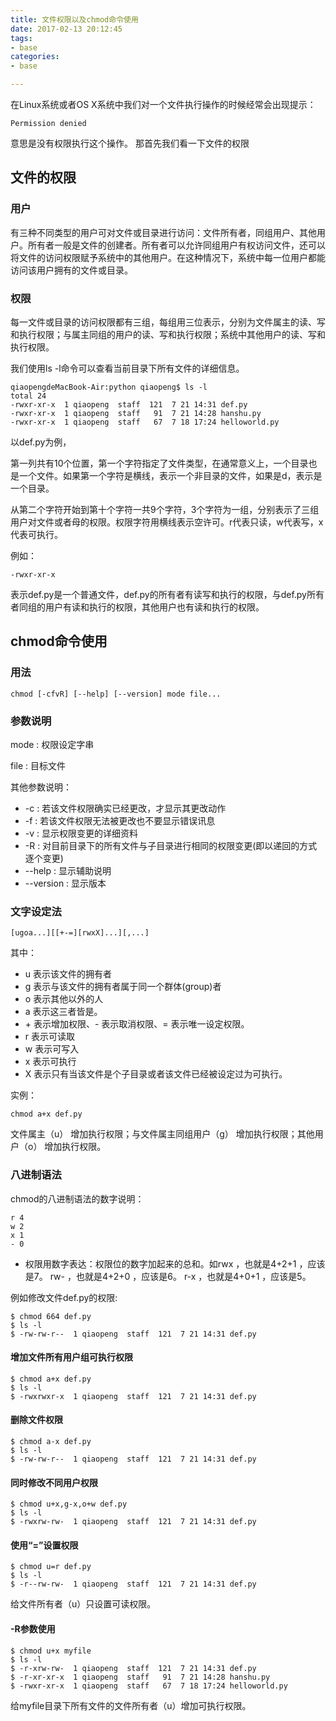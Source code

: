 ```yaml
---
title: 文件权限以及chmod命令使用
date: 2017-02-13 20:12:45
tags:
- base
categories:
- base

---
```


在Linux系统或者OS X系统中我们对一个文件执行操作的时候经常会出现提示：

	Permission denied
	
意思是没有权限执行这个操作。
那首先我们看一下文件的权限

<!-- more -->

## 文件的权限

### 用户
有三种不同类型的用户可对文件或目录进行访问：文件所有者，同组用户、其他用户。所有者一般是文件的创建者。所有者可以允许同组用户有权访问文件，还可以将文件的访问权限赋予系统中的其他用户。在这种情况下，系统中每一位用户都能访问该用户拥有的文件或目录。

### 权限
每一文件或目录的访问权限都有三组，每组用三位表示，分别为文件属主的读、写和执行权限；与属主同组的用户的读、写和执行权限；系统中其他用户的读、写和执行权限。

我们使用ls -l命令可以查看当前目录下所有文件的详细信息。

	qiaopengdeMacBook-Air:python qiaopeng$ ls -l
	total 24
	-rwxr-xr-x  1 qiaopeng  staff  121  7 21 14:31 def.py
	-rwxr-xr-x  1 qiaopeng  staff   91  7 21 14:28 hanshu.py
	-rwxr-xr-x  1 qiaopeng  staff   67  7 18 17:24 helloworld.py
	
以def.py为例，

第一列共有10个位置，第一个字符指定了文件类型，在通常意义上，一个目录也是一个文件。如果第一个字符是横线，表示一个非目录的文件，如果是d，表示是一个目录。

从第二个字符开始到第十个字符一共9个字符，3个字符为一组，分别表示了三组用户对文件或者母的权限。权限字符用横线表示空许可。r代表只读，w代表写，x代表可执行。


例如：

	-rwxr-xr-x
	
表示def.py是一个普通文件，def.py的所有者有读写和执行的权限，与def.py所有者同组的用户有读和执行的权限，其他用户也有读和执行的权限。

## chmod命令使用

### 用法
	chmod [-cfvR] [--help] [--version] mode file...
	
### 参数说明
mode : 权限设定字串

file : 目标文件

其他参数说明：

- -c : 若该文件权限确实已经更改，才显示其更改动作
- -f : 若该文件权限无法被更改也不要显示错误讯息
- -v : 显示权限变更的详细资料
- -R : 对目前目录下的所有文件与子目录进行相同的权限变更(即以递回的方式逐个变更)
- --help : 显示辅助说明
- --version : 显示版本

### 文字设定法
	[ugoa...][[+-=][rwxX]...][,...]


其中：

- u 表示该文件的拥有者
- g 表示与该文件的拥有者属于同一个群体(group)者
- o 表示其他以外的人
- a 表示这三者皆是。
- \+ 表示增加权限、- 表示取消权限、= 表示唯一设定权限。
- r 表示可读取
- w 表示可写入
- x 表示可执行
- X 表示只有当该文件是个子目录或者该文件已经被设定过为可执行。

实例：

	chmod a+x def.py				
	
文件属主（u） 增加执行权限；与文件属主同组用户（g） 增加执行权限；其他用户（o） 增加执行权限。

### 八进制语法

chmod的八进制语法的数字说明：

	r 4
	w 2
	x 1
	- 0
- 权限用数字表达：权限位的数字加起来的总和。如rwx ，也就是4+2+1 ，应该是7。
rw- ，也就是4+2+0 ，应该是6。
r-x ，也就是4+0+1 ，应该是5。

例如修改文件def.py的权限:

	$ chmod 664 def.py
	$ ls -l
	$ -rw-rw-r--  1 qiaopeng  staff  121  7 21 14:31 def.py
#### 增加文件所有用户组可执行权限
	$ chmod a+x def.py
	$ ls -l
	$ -rwxrwxr-x  1 qiaopeng  staff  121  7 21 14:31 def.py
	
#### 删除文件权限
	$ chmod a-x def.py
	$ ls -l
	$ -rw-rw-r--  1 qiaopeng  staff  121  7 21 14:31 def.py
	
#### 同时修改不同用户权限
	$ chmod u+x,g-x,o+w def.py
	$ ls -l
	$ -rwxrw-rw-  1 qiaopeng  staff  121  7 21 14:31 def.py
	
#### 使用“=”设置权限 
	$ chmod u=r def.py
	$ ls -l
	$ -r--rw-rw-  1 qiaopeng  staff  121  7 21 14:31 def.py
给文件所有者（u）只设置可读权限。

#### -R参数使用
	$ chmod u+x myfile
	$ ls -l
	$ -r-xrw-rw-  1 qiaopeng  staff  121  7 21 14:31 def.py
	$ -r-xr-xr-x  1 qiaopeng  staff   91  7 21 14:28 hanshu.py
	$ -rwxr-xr-x  1 qiaopeng  staff   67  7 18 17:24 helloworld.py
给myfile目录下所有文件的文件所有者（u）增加可执行权限。
